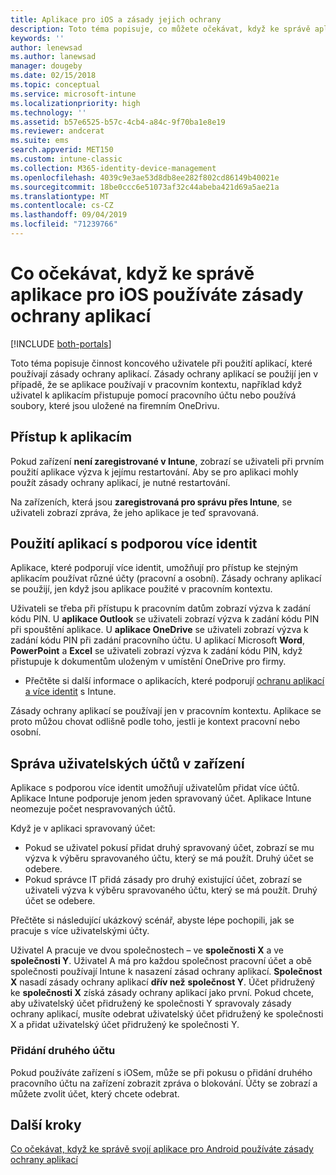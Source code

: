 ```yaml
---
title: Aplikace pro iOS a zásady jejich ochrany
description: Toto téma popisuje, co můžete očekávat, když ke správě aplikace pro iOS používáte zásady ochrany aplikací.
keywords: ''
author: lenewsad
ms.author: lanewsad
manager: dougeby
ms.date: 02/15/2018
ms.topic: conceptual
ms.service: microsoft-intune
ms.localizationpriority: high
ms.technology: ''
ms.assetid: b57e6525-b57c-4cb4-a84c-9f70ba1e8e19
ms.reviewer: andcerat
ms.suite: ems
search.appverid: MET150
ms.custom: intune-classic
ms.collection: M365-identity-device-management
ms.openlocfilehash: 4039c9e3ae53d8db8ee282f802cd86149b40021e
ms.sourcegitcommit: 18be0ccc6e51073af32c44abeba421d69a5ae21a
ms.translationtype: MT
ms.contentlocale: cs-CZ
ms.lasthandoff: 09/04/2019
ms.locfileid: "71239766"
---
```

# <a name="what-to-expect-when-your-ios-app-is-managed-by-app-protection-policies"></a>Co očekávat, když ke správě aplikace pro iOS používáte zásady ochrany aplikací

[!INCLUDE [both-portals](./includes/note-for-both-portals.md)]

 Toto téma popisuje činnost koncového uživatele při použití aplikací, které používají zásady ochrany aplikací. Zásady ochrany aplikací se použijí jen v případě, že se aplikace používají v pracovním kontextu, například když uživatel k aplikacím přistupuje pomocí pracovního účtu nebo používá soubory, které jsou uložené na firemním OneDrivu.

## <a name="access-apps"></a>Přístup k aplikacím

Pokud zařízení **není zaregistrované v Intune**, zobrazí se uživateli při prvním použití aplikace výzva k jejímu restartování. Aby se pro aplikaci mohly použít zásady ochrany aplikací, je nutné restartování.

<!--- The following screenshot from the Skype app illustrates this restart request: --->


<!---  ![Screenshot of the iOS device showing PIN prompt](../media/appmanagement/iOS_AppPINPrompt.png) --->

Na zařízeních, která jsou **zaregistrovaná pro správu přes Intune**, se uživateli zobrazí zpráva, že jeho aplikace je teď spravovaná.

## <a name="use-apps-with-multi-identity-support"></a>Použití aplikací s podporou více identit

Aplikace, které podporují více identit, umožňují pro přístup ke stejným aplikacím používat různé účty (pracovní a osobní). Zásady ochrany aplikací se použijí, jen když jsou aplikace použité v pracovním kontextu.  

Uživateli se třeba při přístupu k pracovním datům zobrazí výzva k zadání kódu PIN. U **aplikace Outlook** se uživateli zobrazí výzva k zadání kódu PIN při spouštění aplikace. U **aplikace OneDrive** se uživateli zobrazí výzva k zadání kódu PIN při zadání pracovního účtu.  U aplikací Microsoft **Word**, **PowerPoint** a **Excel** se uživateli zobrazí výzva k zadání kódu PIN, když přistupuje k dokumentům uloženým v umístění OneDrive pro firmy.

- Přečtěte si další informace o aplikacích, které podporují [ochranu aplikací a více identit](https://www.microsoft.com/cloud-platform/microsoft-intune-apps) s Intune.

Zásady ochrany aplikací se používají jen v pracovním kontextu. Aplikace se proto můžou chovat odlišně podle toho, jestli je kontext pracovní nebo osobní.

## <a name="manage-user-accounts-on-the-device"></a>Správa uživatelských účtů v zařízení

Aplikace s podporou více identit umožňují uživatelům přidat více účtů.  Aplikace Intune podporuje jenom jeden spravovaný účet.  Aplikace Intune neomezuje počet nespravovaných účtů.

Když je v aplikaci spravovaný účet:
* Pokud se uživatel pokusí přidat druhý spravovaný účet, zobrazí se mu výzva k výběru spravovaného účtu, který se má použít.  Druhý účet se odebere.
* Pokud správce IT přidá zásady pro druhý existující účet, zobrazí se uživateli výzva k výběru spravovaného účtu, který se má použít.  Druhý účet se odebere.

Přečtěte si následující ukázkový scénář, abyste lépe pochopili, jak se pracuje s více uživatelskými účty.

Uživatel A pracuje ve dvou společnostech – ve **společnosti X** a ve **společnosti Y**. Uživatel A má pro každou společnost pracovní účet a obě společnosti používají Intune k nasazení zásad ochrany aplikací. **Společnost X** nasadí zásady ochrany aplikací **dřív než** **společnost Y**. Účet přidružený ke **společnosti X** získá zásady ochrany aplikací jako první. Pokud chcete, aby uživatelský účet přidružený ke společnosti Y spravovaly zásady ochrany aplikací, musíte odebrat uživatelský účet přidružený ke společnosti X a přidat uživatelský účet přidružený ke společnosti Y.

### <a name="add-a-second-account"></a>Přidání druhého účtu

Pokud používáte zařízení s iOSem, může se při pokusu o přidání druhého pracovního účtu na zařízení zobrazit zpráva o blokování. Účty se zobrazí a můžete zvolit účet, který chcete odebrat.

## <a name="next-steps"></a>Další kroky
[Co očekávat, když ke správě svojí aplikace pro Android používáte zásady ochrany aplikací](end-user-mam-apps-android.md)
